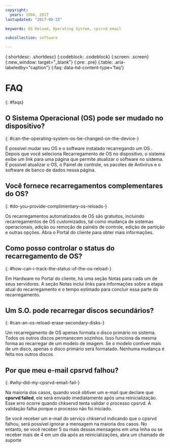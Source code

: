 ```yaml
---
copyright:
  years: 1994, 2017
lastupdated: "2017-09-25"

keywords: OS Reload, Operating System, cpsrvd email

subcollection: software

---
```


{:shortdesc: .shortdesc}
{:codeblock: .codeblock}
{:screen: .screen}
{:new_window: target="_blank"}
{:pre: .pre}
{:table: .aria-labeledby="caption"}
{:faq: data-hd-content-type='faq'}

# FAQ
{: #faqs}

## O Sistema Operacional (OS) pode ser mudado no dispositivo?
{: #can-the-operating-system-os-be-changed-on-the-device-}

É possível mudar seu OS e o software instalado recarregando um OS <!--[OS Reload](perform-os-reload-device.html){:new_window}-->. Depois que você seleciona Recarregamento de OS no dispositivo, o sistema exibe um link para uma página que permite atualizar o software no sistema. É possível atualizar o OS, o Painel de controle, os pacotes de Antivírus e o software de banco de dados nessa página.

## Você fornece recarregamentos complementares do OS?
{: #do-you-provide-complimentary-os-reloads-}

Os recarregamentos automatizados de OS são gratuitos, incluindo recarregamentos de OS customizados, tal como mudança de sistemas operacionais, adição ou remoção de painéis de controle, edição de partição e outras opções. Abra o Portal do cliente para obter mais informações.

## Como posso controlar o status do recarregamento de OS?
{: #how-can-i-track-the-status-of-the-os-reload-}

Em Hardware no Portal do cliente, há uma seção Notas para cada um de seus servidores. A seção Notas inclui links para informações sobre a etapa atual do recarregamento e o tempo estimado para concluir essa parte do recarregamento.

## Um S.O. pode recarregar discos secundários?
{: #can-an-os-reload-erase-secondary-disks-}

Um recarregamento de OS apenas formata o disco primário no sistema. Todos os outros discos permanecem sozinhos. Isso funciona da mesma forma ao recarregar de um modelo de imagem. Se o modelo contiver mais de um disco, apenas o disco primário será formatado. Nenhuma mudança é feita nos outros discos.

## Por que meu e-mail cpsrvd falhou?
{: #why-did-my-cpsrvd-email-fail-}

Na maioria dos casos, quando você obtiver um e-mail que declare que **cpsrvd failed**, ele será enviado imediatamente após uma reinicialização. Esse erro ocorre quando chkservd tenta validar o processo cpsrvd. A validação falha porque o processo não foi iniciado.

Se você receber um e-mail do serviço chkservd indicando que o cpsrvd falhou, será possível ignorar a mensagem na maioria dos casos. No entanto, se você receber 5 ou mais dessas mensagens em uma linha ou se receber mais de 4 em um dia após as reinicializações, abra um chamado de suporte
